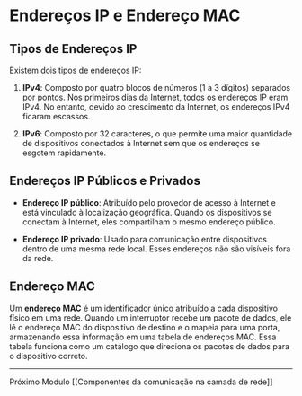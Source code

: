 # Endereços IP e Endereço MAC

## Tipos de Endereços IP
Existem dois tipos de endereços IP:

1. **IPv4**: Composto por quatro blocos de números (1 a 3 dígitos) separados por pontos. Nos primeiros dias da Internet, todos os endereços IP eram IPv4. No entanto, devido ao crescimento da Internet, os endereços IPv4 ficaram escassos.
   
2. **IPv6**: Composto por 32 caracteres, o que permite uma maior quantidade de dispositivos conectados à Internet sem que os endereços se esgotem rapidamente.

## Endereços IP Públicos e Privados
- **Endereço IP público**: Atribuído pelo provedor de acesso à Internet e está vinculado à localização geográfica. Quando os dispositivos se conectam à Internet, eles compartilham o mesmo endereço público.
  
- **Endereço IP privado**: Usado para comunicação entre dispositivos dentro de uma mesma rede local. Esses endereços não são visíveis fora da rede.

## Endereço MAC
Um **endereço MAC** é um identificador único atribuído a cada dispositivo físico em uma rede. Quando um interruptor recebe um pacote de dados, ele lê o endereço MAC do dispositivo de destino e o mapeia para uma porta, armazenando essa informação em uma tabela de endereços MAC. Essa tabela funciona como um catálogo que direciona os pacotes de dados para o dispositivo correto.

---

Próximo Modulo [[Componentes da comunicação na camada de rede]]

